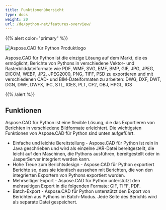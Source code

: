 ```yaml
---
title: Funktionenübersicht
type: docs
weight: 20
url: /de/python-net/features-overview/
---
```


{{% alert color="primary" %}}

![Aspose.CAD für Python Produktlogo](/_assets/logo128.png)

Aspose.CAD für Python ist die einzige Lösung auf dem Markt, die es ermöglicht, Berichte von Pythons in verschiedene Vektor- und Rasterbilddateiformate wie PDF, WMF, SVG, EMF, BMP, GIF, JPG, JPEG, DICOM, WEBP, JP2, JPEG2000, PNG, TIFF, PSD zu exportieren und mit verschiedenen CAD- und BIM-Dateiformaten zu arbeiten: DWG, DXF, DWT, DGN, DWF, DWFX, IFC, STL, IGES, PLT, CF2, OBJ, HPGL, IGS

{{% /alert %}}

## Funktionen

Aspose.CAD für Python ist eine flexible Lösung, die das Exportieren von Berichten in verschiedene Bildformate erleichtert. Die wichtigsten Funktionen von Aspose.CAD für Python sind unten aufgeführt.

- Einfache und leichte Bereitstellung - Aspose.CAD für Python ist rein in Java geschrieben und wird als einzelne JAR-Datei bereitgestellt, die leicht auf den Maschinen, die Pythons ausführen, bereitgestellt oder in JasperServer integriert werden kann.
- Hohe Treue zum Berichtsdesign - Aspose.CAD für Python exportiert Berichte so, dass sie identisch aussehen mit Berichten, die von den integrierten Exportern von Pythons exportiert wurden.
- Mehrseitiger Export - Aspose.CAD für Python unterstützt den mehrseitigen Export in die folgenden Formate: GIF, TIFF, PDF.
- Batch-Export - Aspose.CAD für Python unterstützt den Export von Berichten aus Pythons im Batch-Modus. Jede Seite des Berichts wird als separate Datei gespeichert.
